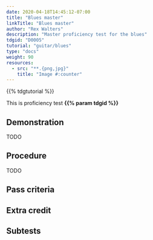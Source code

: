 ```yaml
---
date: 2020-04-18T14:45:12-07:00
title: "Blues master"
linkTitle: "Blues master"
author: "Rex Walters"
description: "Master proficiency test for the blues"
tdgid: "D0005"
tutorial: "guitar/blues"
type: "docs"
weight: 90
resources:
  - src: "**.{png,jpg}"
    title: "Image #:counter"
---
```


{{% tdgtutorial %}}

This is proficiency test **{{% param tdgid %}}**

## Demonstration

TODO

## Procedure

TODO

## Pass criteria

## Extra credit

## Subtests
